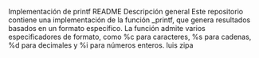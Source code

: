Implementación de printf README
Descripción general
Este repositorio contiene una implementación de la función _printf, que genera resultados basados ​​en un formato específico. La función admite varios especificadores de formato, como %c para caracteres, %s para cadenas, %d para decimales y %i para números enteros.
luis zipa
